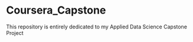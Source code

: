 # Coursera_Capstone
This repository is entirely dedicated to my Applied Data Science Capstone Project
